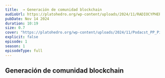 ```yaml
---
title:  → Generación de comunidad blockchain
audioUrl: https://platohedro.org/wp-content/uploads/2024/11/RADIOCYPHER_PP_EPISODIO_6.mp3
pubDate: Nov 14 2024
duration: 10:19
size: 0.7
cover: "https://platohedro.org/wp-content/uploads/2024/11/Podacst_PP_Pieza_6.png"
explicit: false
episode: 1
season: 1
episodeType: full
---
```



## Generación de comunidad blockchain
